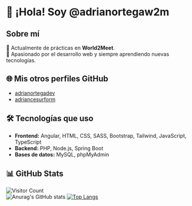 # 👋 ¡Hola! Soy @adrianortegaw2m

## Sobre mí  
💼 Actualmente de prácticas en **World2Meet**.  
🚀 Apasionado por el desarrollo web y siempre aprendiendo nuevas tecnologías.  

## 🌐 Mis otros perfiles GitHub
- [adrianortegadev](https://github.com/adrianortegadev)
- [adriancesurform](https://github.com/adriancesurform)

## 🛠️ Tecnologías que uso  
- **Frontend:** Angular, HTML, CSS, SASS, Bootstrap, Tailwind, JavaScript, TypeScript  
- **Backend:** PHP, Node.js, Spring Boot  
- **Bases de datos:** MySQL, phpMyAdmin  

## 📊 GitHub Stats  
![Visitor Count](https://profile-counter.glitch.me/adrianortegaw2m/count.svg)  
![Anurag's GitHub stats](https://github-readme-stats.vercel.app/api?username=adrianortegaw2m&show_icons=true&theme=transparent)
[![Top Langs](https://github-readme-stats.vercel.app/api/top-langs/?username=adrianortegaw2m)](https://github.com/adrianortegaw2m/github-readme-stats)
